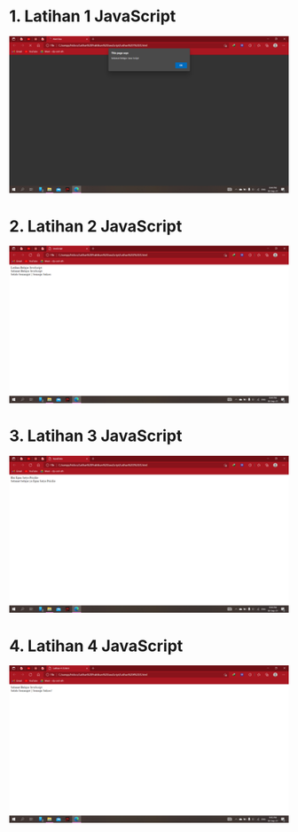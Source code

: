 # 1. Latihan 1 JavaScript
![Alt Text](https://github.com/EganSatya18/Latihan-Praktikum-JavaScript/blob/main/Screenshot%20Latihan%201%20JavaScript.png)
# 2. Latihan 2 JavaScript
![Alt Text](https://github.com/EganSatya18/Latihan-Praktikum-JavaScript/blob/main/Screenshot%20Latihan%202%20JavaScript.png)
# 3. Latihan 3 JavaScript
![Alt Text](https://github.com/EganSatya18/Latihan-Praktikum-JavaScript/blob/main/Screenshot%20Latihan%203%20JavaScript.png)
# 4. Latihan 4 JavaScript
![Alt Text](https://github.com/EganSatya18/Latihan-Praktikum-JavaScript/blob/main/Screenshot%20Latihan%204%20JavaScript.png)
